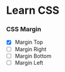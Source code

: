 # Learn CSS

### CSS Margin
 - [x] Margin Top
 - [ ] Margin Right
 - [ ] Margin Bottom
 - [ ] Margin Left